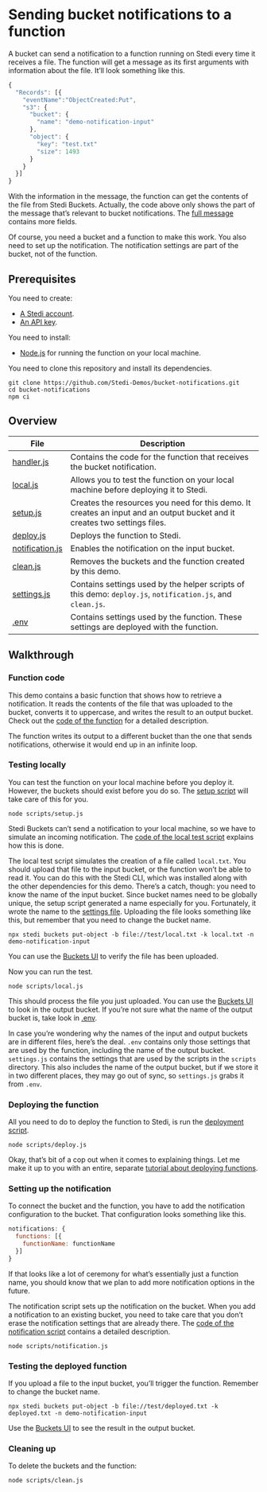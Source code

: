 # Sending bucket notifications to a function

A bucket can send a notification to a function running on Stedi every time it receives a file. The function will get a message as its first arguments with information about the file. It’ll look something like this.

```javascript
{
  "Records": [{
    "eventName":"ObjectCreated:Put",
    "s3": {
      "bucket": {
        "name": "demo-notification-input"
      },
      "object": {
        "key": "test.txt"
        "size": 1493
      }
    }
  }]
}
```

With the information in the message, the function can get the contents of the file from Stedi Buckets. Actually, the code above only shows the part of the message that’s relevant to bucket notifications. The [full message](https://docs.aws.amazon.com/AmazonS3/latest/userguide/notification-content-structure.html) contains more fields.

Of course, you need a bucket and a function to make this work. You also need to set up the notification. The notification settings are part of the bucket, not of the function.

## Prerequisites

You need to create:

- [A Stedi account](https://www.stedi.com/terminal/sign-up).
- [An API key](https://www.stedi.com/app/settings/api-keys).

You need to install:

- [Node.js](https://nodejs.org/) for running the function on your local machine.

You need to clone this repository and install its dependencies.

```console
git clone https://github.com/Stedi-Demos/bucket-notifications.git
cd bucket-notifications
npm ci
```

## Overview

File                                       | Description
-------------------------------------------|------------
[handler.js](src/handler.js)               | Contains the code for the function that receives the bucket notification.
[local.js](scripts/local.js)               | Allows you to test the function on your local machine before deploying it to Stedi.
[setup.js](scripts/setup.js)               | Creates the resources you need for this demo. It creates an input and an output bucket and it creates two settings files.
[deploy.js](scripts/deploy.js)             | Deploys the function to Stedi.
[notification.js](scripts/notification.js) | Enables the notification on the input bucket.
[clean.js](scripts/clean.js)               | Removes the buckets and the function created by this demo.
[settings.js](scripts/settings.js)         | Contains settings used by the helper scripts of this demo: `deploy.js`, `notification.js`, and `clean.js`.
[.env](.env)                               | Contains settings used by the function. These settings are deployed with the function.

## Walkthrough

### Function code

This demo contains a basic function that shows how to retrieve a notification. It reads the contents of the file that was uploaded to the bucket, converts it to uppercase, and writes the result to an output bucket. Check out the [code of the function](src/handler.js) for a detailed description.

The function writes its output to a different bucket than the one that sends notifications, otherwise it would end up in an infinite loop.

### Testing locally

You can test the function on your local machine before you deploy it. However, the buckets should exist before you do so. The [setup script](scripts/setup,js) will take care of this for you.

```console
node scripts/setup.js
```

Stedi Buckets can’t send a notification to your local machine, so we have to simulate an incoming notification. The [code of the local test script](scripts/local.js) explains how this is done.

The local test script simulates the creation of a file called `local.txt`. You should upload that file to the input bucket, or the function won’t be able to read it. You can do this with the Stedi CLI, which was installed along with the other dependencies for this demo. There’s a catch, though: you need to know the name of the input bucket. Since bucket names need to be globally unique, the setup script generated a name especially for you. Fortunately, it wrote the name to the [settings file](scripts/settings.js#L12). Uploading the file looks something like this, but remember that you need to change the bucket name.

```console
npx stedi buckets put-object -b file://test/local.txt -k local.txt -n demo-notification-input
```

You can use the [Buckets UI](https://www.stedi.com/app/buckets) to verify the file has been uploaded.

[TODO]: # (Replace link to Buckets UI with a CLI command to list the contents of a bucket once that has been added to the CLI. There’s an issue requesting to add it: https://github.com/Stedi/cloud/issues/536)

Now you can run the test.

```console
node scripts/local.js
```

This should process the file you just uploaded. You can use the [Buckets UI](https://www.stedi.com/app/buckets) to look in the output bucket. If you’re not sure what the name of the output bucket is, take look in [.env](.env).

In case you’re wondering why the names of the input and output buckets are in different files, here’s the deal. `.env` contains only those settings that are used by the function, including the name of the output bucket. `settings.js` contains the settings that are used by the scripts in the `scripts` directory. This also includes the name of the output bucket, but if we store it in two different places, they may go out of sync, so `settings.js` grabs it from `.env`.

### Deploying the function

All you need to do to deploy the function to Stedi, is run the [deployment script](scripts/deploy.js).

```console
node scripts/deploy.js
```

Okay, that’s bit of a cop out when it comes to explaining things. Let me make it up to you with an entire, separate [tutorial about deploying functions](https://github.com/Stedi-Demos/deploy-functions-with-the-sdk).

### Setting up the notification

To connect the bucket and the function, you have to add the notification configuration to the bucket. That configuration looks something like this.

```javascript
notifications: {
  functions: [{
    functionName: functionName
  }]
}
```

If that looks like a lot of ceremony for what’s essentially just a function name, you should know that we plan to add more notification options in the future.

The notification script sets up the notification on the bucket. When you add a notification to an existing bucket, you need to take care that you don’t erase the notification settings that are already there. The [code of the notification script](scripts/notification.js) contains a detailed description.

```console
node scripts/notification.js
```

### Testing the deployed function

If you upload a file to the input bucket, you’ll trigger the function. Remember to change the bucket name.

```console
npx stedi buckets put-object -b file://test/deployed.txt -k deployed.txt -n demo-notification-input
```

Use the [Buckets UI](https://www.stedi.com/app/buckets) to see the result in the output bucket.

[TODO]: # (Add a link to a tutorial explaining how to debug a deployed function. Also TODO: write that tutorial.)

### Cleaning up

To delete the buckets and the function:

```console
node scripts/clean.js
```